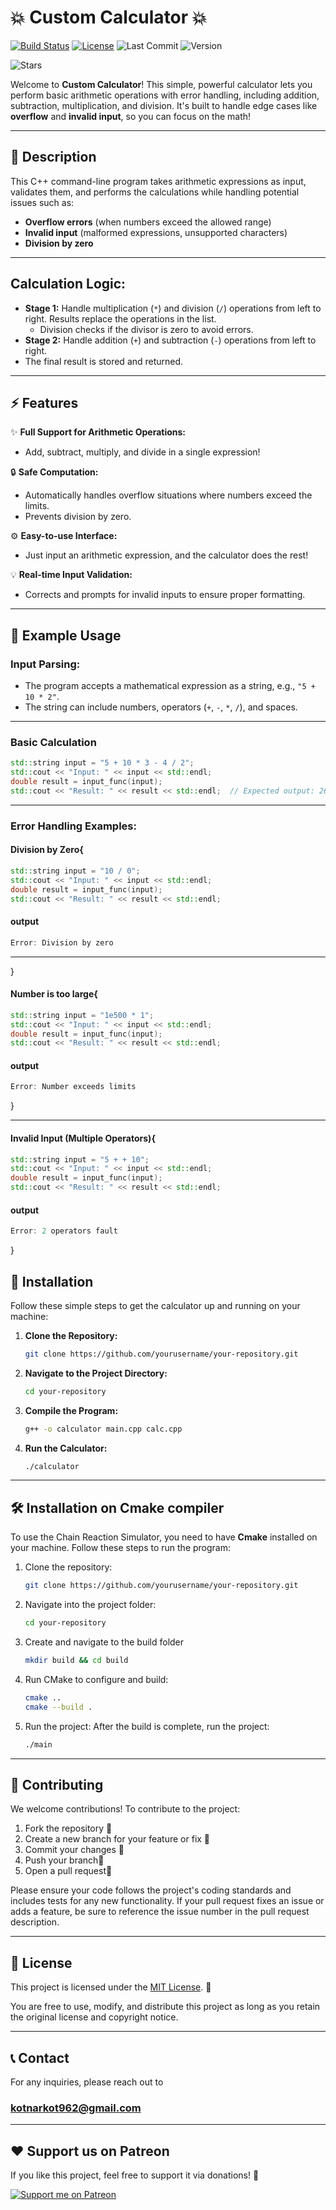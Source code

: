 # 💥 **Custom Calculator** 💥

[![Build Status](https://img.shields.io/badge/build-passing-darkgreen)](https://shields.io/)
[![License](https://img.shields.io/badge/license-MIT-blue)](https://opensource.org/licenses/MIT)
![Last Commit](https://img.shields.io/github/last-commit/Aw3some00/Bomb_explosion)
![Version](https://img.shields.io/badge/version-v1.0.1-blue)

![Stars](https://img.shields.io/github/stars/username/repository?style=social)

Welcome to **Custom Calculator**! This simple, powerful calculator lets you perform basic arithmetic operations with error handling, including addition, subtraction, multiplication, and division. It's built to handle edge cases like **overflow** and **invalid input**, so you can focus on the math!

---

## 📝 **Description**

This C++ command-line program takes arithmetic expressions as input, validates them, and performs the calculations while handling potential issues such as:
- **Overflow errors** (when numbers exceed the allowed range)
- **Invalid input** (malformed expressions, unsupported characters)
- **Division by zero**

---
## **Calculation Logic:**
- **Stage 1:** Handle multiplication (`*`) and division (`/`) operations from left to right. Results replace the operations in the list.
   - Division checks if the divisor is zero to avoid errors.
- **Stage 2:** Handle addition (`+`) and subtraction (`-`) operations from left to right.
- The final result is stored and returned.

---

## ⚡ **Features**

✨ **Full Support for Arithmetic Operations:**
- Add, subtract, multiply, and divide in a single expression!

🔒 **Safe Computation:**
- Automatically handles overflow situations where numbers exceed the limits.
- Prevents division by zero.

⚙️ **Easy-to-use Interface:**
- Just input an arithmetic expression, and the calculator does the rest!

💡 **Real-time Input Validation:**
- Corrects and prompts for invalid inputs to ensure proper formatting.

---

## 🌟 **Example Usage**
### **Input Parsing:**
- The program accepts a mathematical expression as a string, e.g., `"5 + 10 * 2"`.
- The string can include numbers, operators (`+`, `-`, `*`, `/`), and spaces.

---

### **Basic Calculation**

```cpp
std::string input = "5 + 10 * 3 - 4 / 2"; 
std::cout << "Input: " << input << std::endl;
double result = input_func(input); 
std::cout << "Result: " << result << std::endl;  // Expected output: 26
```
---

### **Error Handling Examples:**
#### **Division by Zero**{
```cpp
std::string input = "10 / 0"; 
std::cout << "Input: " << input << std::endl;
double result = input_func(input); 
std::cout << "Result: " << result << std::endl;

```
#### **output**
```cpp
Error: Division by zero
```
---

}
#### **Number is too large**{
```cpp 
std::string input = "1e500 * 1"; 
std::cout << "Input: " << input << std::endl;
double result = input_func(input); 
std::cout << "Result: " << result << std::endl;
```
#### **output**
```cpp
Error: Number exceeds limits
```
}

---
#### **Invalid Input (Multiple Operators)**{
```cpp
std::string input = "5 + + 10"; 
std::cout << "Input: " << input << std::endl;
double result = input_func(input); 
std::cout << "Result: " << result << std::endl;
```
#### **output**
```cpp
Error: 2 operators fault
```
}





## 🔨 **Installation**

Follow these simple steps to get the calculator up and running on your machine:

1. **Clone the Repository:**
   ```bash
   git clone https://github.com/yourusername/your-repository.git
2. **Navigate to the Project Directory:**
    ```bash
   cd your-repository

3. **Compile the Program:**
    ```bash
   g++ -o calculator main.cpp calc.cpp
4. **Run the Calculator:**
    ```bash 
    ./calculator
   
---

## 🛠️ Installation on Cmake compiler

To use the Chain Reaction Simulator, you need to have **Cmake** installed on your machine. Follow these steps to run the program:

1. Clone the repository:

   ```bash
   git clone https://github.com/yourusername/your-repository.git
2. Navigate into the project folder:
   ```bash 
   cd your-repository
3. Create and navigate to the build folder
   ```bash 
   mkdir build && cd build
4. Run CMake to configure and build:   
    ```bash 
   cmake ..
    cmake --build .
5. Run the project: After the build is complete, run the project:
   ```bash 
   ./main

---





## 🤝 Contributing

We welcome contributions! To contribute to the project:

1. Fork the repository 🍴
2. Create a new branch for your feature or fix 🌱
3. Commit your changes 📝
4. Push your branch🚀
5. Open a pull request🔄

Please ensure your code follows the project's coding standards and includes tests for any new functionality. If your pull request fixes an issue or adds a feature, be sure to reference the issue number in the pull request description.

---

## 📝 License

This project is licensed under the [MIT License](https://opensource.org/licenses/MIT). 🎉

You are free to use, modify, and distribute this project as long as you retain the original license and copyright notice.

---

## 📞 Contact

For any inquiries, please reach out to
### **kotnarkot962@gmail.com**

---
## ♥️ Support us on Patreon
If you like this project, feel free to support it via donations! 🙌

[![Support me on Patreon](https://img.shields.io/badge/Support_Patreon-FF424D?style=for-the-badge&logo=patreon&logoColor=white)](https://www.patreon.com/c/Aw3some?fromConcierge=true)


